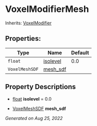 # VoxelModifierMesh

Inherits: [VoxelModifier](VoxelModifier.md)




## Properties: 


Type            | Name                     | Default 
--------------- | ------------------------ | --------
`float`         | [isolevel](#i_isolevel)  | 0.0     
`VoxelMeshSDF`  | [mesh_sdf](#i_mesh_sdf)  |         
<p></p>

## Property Descriptions

- [float](https://docs.godotengine.org/en/stable/classes/class_float.html)<span id="i_isolevel"></span> **isolevel** = 0.0


- [VoxelMeshSDF](VoxelMeshSDF.md)<span id="i_mesh_sdf"></span> **mesh_sdf**


_Generated on Aug 25, 2022_
